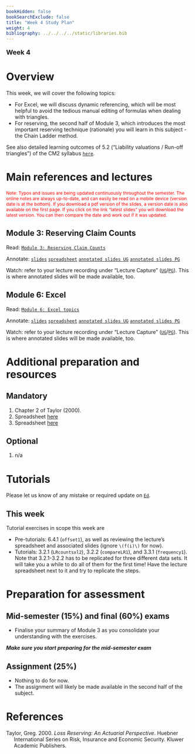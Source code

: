 ```yaml
---
bookHidden: false
bookSearchExclude: false
title: "Week 4 Study Plan"
weight: 4
bibliography: ../../../../static/libraries.bib
---
```


<p style="font-size:18px;font-weight:bold;">
Week 4
</p>

# Overview

This week, we will cover the following topics:

- For Excel, we will discuss dynamic referencing, which will be most helpful to avoid the tedious manual editing of formulas when dealing with triangles.
- For reserving, the second half of Module 3, which introduces the most important reserving technique (rationale) you will learn in this subject - the Chain Ladder method.

See also detailed learning outcomes of 5.2 (“Liability valuations / Run-off triangles”) of the CM2 syllabus [`here`](../../0-subject-guide/SILO).

# Main references and lectures

<p style="font-size:12px;color: rgb(255, 0, 0);">
Note: Typos and issues are being updated continuously throughout the semester. The online notes are always up-to-date, and can easily be read on a mobile device (version date is at the bottom). If you download a pdf version of the slides, a version date is also available on the first page. If you click on the link “latest slides” you will download the latest version. You can then compare the date and work out if it was updated.
</p>

## Module 3: Reserving Claim Counts

Read: [`Module 3: Reserving Claim Counts`](../../2-reserving/m3-reserving-claim-counts/)

Annotate: [`slides`](../../../output/24-Top-M3-lec.pdf) [`spreadsheet`](https://canvas.lms.unimelb.edu.au/courses/220261/modules/items/5987604) [`annotated slides UG`](https://canvas.lms.unimelb.edu.au/courses/183926/modules) [`annotated slides PG`](https://canvas.lms.unimelb.edu.au/courses/181779/modules)

Watch: refer to your lecture recording under “Lecture Capture” ([`UG`](https://canvas.lms.unimelb.edu.au/courses/183926/external_tools/701)/[`PG`](https://canvas.lms.unimelb.edu.au/courses/181779/external_tools/701)). This is where annotated slides will be made available, too.

## Module 6: Excel

Read: [`Module 6: Excel topics`](../../3-excel/m6-excel)

Annotate: [`slides`](../../../output/24-Top-M6-lec.pdf) [`spreadsheet`](https://canvas.lms.unimelb.edu.au/courses/220261/modules/items/6007589)
[`annotated slides UG`](https://canvas.lms.unimelb.edu.au/courses/183926/modules) [`annotated slides PG`](https://canvas.lms.unimelb.edu.au/courses/181779/modules)

Watch: refer to your lecture recording under “Lecture Capture” ([`UG`](https://canvas.lms.unimelb.edu.au/courses/183926/external_tools/701)/[`PG`](https://canvas.lms.unimelb.edu.au/courses/181779/external_tools/701)). This is where annotated slides will be made available, too.

# Additional preparation and resources

## Mandatory

1.  Chapter 2 of Taylor (2000).
2.  Spreadsheet [here](https://canvas.lms.unimelb.edu.au/courses/220261/modules/items/5987604)
3.  Spreadsheet [here](https://canvas.lms.unimelb.edu.au/courses/220261/modules/items/6007589)

<!-- 1. Chapter 3 of @Tay00. -->
<!-- 1. Spreadsheet [here](https://canvas.lms.unimelb.edu.au/courses/191080/modules/items/5080918) -->
<!-- 1. Spreadsheet [here](https://canvas.lms.unimelb.edu.au/courses/191080/modules/items/5080919) -->

## Optional

1.  n/a

# Tutorials

Please let us know of any mistake or required update on [`Ed`](https://canvas.lms.unimelb.edu.au/courses/220261/external_tools/5837?display=borderless).

<!-- ## Pre-Tutorial work -->
<!-- Please study those questions **before** the tutorial. -->
<!-- Pre-Tutorial exercises are available in the [``Pre-Tutorial book``](https://canvas.lms.unimelb.edu.au/courses/173733/modules/items/4464391), which already includes solutions. It is recommended to attempt the questions *before* looking at the solutions -->
<!-- ## Tutorial materials -->
<!-- Some questions have been especially selected for the tutorials. Students should review The [``Tutorial book``]() includes all questions for the whole semester already, but solutions will only be added sequentially at the end of each week, as we work our way through the set. -->
<!-- Note that solutions will be gradually added to that same document. Hence it is not recommended to print it, as it will regularly change (typos will also dynamically be corrected). -->

## This week

Tutorial exercises in scope this week are

- Pre-tutorials: 6.4.1 (`offset1`), as well as reviewing the lecture’s spreadsheet and associated slides (ignore `\(f(i)\)` for now).
- Tutorials: 3.2.1 (`LRcountsxl2`), 3.2.2 (`compareLR1`), and 3.3.1 (`frequency1`). Note that 3.2.1-3.2.2 has to be replicated for three different data sets. It will take you a while to do all of them for the first time! Have the lecture spreadsheet next to it and try to replicate the steps.

# Preparation for assessment

## Mid-semester (15%) and final (60%) exams

<!-- install.packages("devtools") -->
<!-- devtools::install_github("hadley/emo") -->

- Finalise your summary of Module 3 as you consolidate your understanding with the exercises.

***Make sure you start preparing for the mid-semester exam***

## Assignment (25%)

- Nothing to do for now.
- The assignment will likely be made available in the second half of the subject.

# References

<div id="refs" class="references csl-bib-body hanging-indent" entry-spacing="0">

<div id="ref-Tay00" class="csl-entry">

Taylor, Greg. 2000. *Loss Reserving: An Actuarial Perspective*. Huebner International Series on Risk, Insurance and Economic Security. Kluwer Academic Publishers.

</div>

</div>
